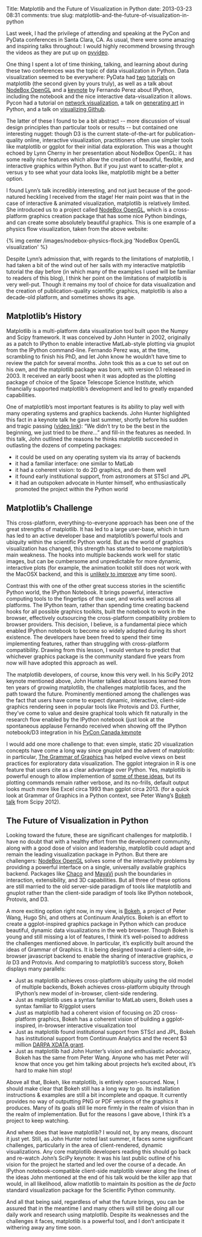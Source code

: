 Title: Matplotlib and the Future of Visualization in Python
date: 2013-03-23 08:31
comments: true
slug: matplotlib-and-the-future-of-visualization-in-python

<!-- PELICAN_BEGIN_SUMMARY -->
Last week, I had the privilege of attending and speaking at the
PyCon and PyData conferences in Santa Clara, CA.  As usual, there were some
amazing and inspiring talks throughout: I would highly recommend browsing
through the videos as they are put up on
[pyvideo](http://pyvideo.org/category/33/pycon-us-2013).

One thing I spent a lot of time thinking, talking, and learning about
during these two conferences was the topic of data visualization in Python.
Data visualization seemed to be everywhere: PyData had
[two](http://sv2013.pydata.org/abstracts/#11)
[tutorials](http://sv2013.pydata.org/abstracts/#15)
on matplotlib (the second given by yours truly), as well as a talk about
[NodeBox OpenGL](http://sv2013.pydata.org/abstracts/#41) and a
[keynote](http://sv2013.pydata.org/keynotes/#abstract_33) by
Fernando Perez about IPython, including the notebook and the
nice interactive data-visualization it allows. Pycon had a tutorial on
[network visualization](https://us.pycon.org/2013/schedule/presentation/29/),
a talk on [generating art](https://us.pycon.org/2013/schedule/presentation/58/)
in Python, and a talk on
[visualizing Github](https://us.pycon.org/2013/schedule/presentation/108/). 

<!-- PELICAN_END_SUMMARY --> 

The latter of these I found to be a bit abstract -- more discussion of visual
design principles than particular tools or results -- but contained one
interesting nugget: though D3 is the current state-of-the-art for
publication-quality online, interactive visualization, practitioners often
use simpler tools like matplotlib or ggplot for their initial data exploration.
This was a thought echoed by Lynn Cherny in her presentation about NodeBox
OpenGL: it has some really nice features which allow the creation of beautiful,
flexible, and interactive graphics within Python.  But if you just want to
scatter-plot x versus y to see what your data looks like, matplotlib might
be a better option.

I found Lynn’s talk incredibly interesting, and not just because of the
good-natured heckling I received from the stage!  Her main point was that
in the case of interactive & animated visualization, matplotlib is relatively
limited.  She introduced us to a project called
[NodeBox OpenGL](http://www.cityinabottle.org/nodebox/), which is a
cross-platform graphics creation package that has some nice Python bindings,
and can create some absolutely beautiful graphics.  This is one example of a
physics flow visualization, taken from the above website:

{% img center /images/nodebox-physics-flock.jpg 'NodeBox OpenGL visualization' %}

Despite Lynn’s admission that, with regards to the limitations of matplotlib,
I had taken a bit of the wind out of her sails with my interactive matplotlib
tutorial the day before (in which many of the examples I used will be familiar
to readers of this blog), I think her point on the limitations of matplotlib
is very well-put.  Though it remains my tool of choice for data visualization
and the creation of publication-quality scientific graphics, matplotlib is
also a decade-old platform, and sometimes shows its age.

## Matplotlib’s History ##

Matplotlib is a multi-platform data visualization tool built upon the Numpy
and Scipy framework.  It was conceived by John Hunter in 2002, originally as
a patch to IPython to enable interactive MatLab-style plotting via gnuplot
from the IPython command-line.  Fernando Perez was, at the time, scrambling
to finish his PhD, and let John know he wouldn’t have time to review the patch
for several months.  John took this as a cue to set out on his own, and the
matplotlib package was born, with version 0.1 released in 2003.  It received
an early boost when it was adopted as the plotting package of choice of the
Space Telescope Science Institute, which financially supported matplotlib’s
development and led to greatly expanded capabilities.

One of matplotlib’s most important features is its ability to play well with
many operating systems and graphics backends. John Hunter highlighted this
fact in a keynote talk he gave last summer, shortly before his sudden and
tragic passing ([video link](http://pyvideo.org/video/1192/matplotlib-lessons-from-middle-age-or-how-you)):
“We didn’t try to be the best in the beginning, we just tried to be *there*...”
and fill-in the features as needed.  In this talk, John outlined the reasons
he thinks matplotlib succeeded in outlasting the dozens of competing packages:

- it could be used on any operating system via its array of backends
- it had a familiar interface: one similar to MatLab
- it had a coherent vision: to do 2D graphics, and do them well
- it found early institutional support, from astronomers at STScI and JPL
- it had an outspoken advocate in Hunter himself, who enthusiastically
  promoted the project within the Python world

## Matplotlib’s Challenge ##

This cross-platform, everything-to-everyone approach has been one of the great
strengths of matplotlib.  It has led to a large user-base, which in turn
has led to an active developer base and matplotlib’s powerful tools and
ubiquity within the scientific Python world.  But as the
world of graphics visualization has changed, this strength has started to
become matplotlib’s main weakness.  The hooks into multiple backends work
well for static images, but can be cumbersome and unpredictable for more
dynamic, interactive plots (for example, the animation toolkit still does
not work with the MacOSX backend, and this is
[unlikely to improve](https://github.com/matplotlib/matplotlib/issues/531)
any time soon).

Contrast this with one of the other great success stories in the scientific
Python world, the IPython Notebook.  It brings powerful, interactive computing
tools to the fingertips of the user, and works well across all platforms.
The IPython team, rather than spending time creating backend hooks for all
possible graphics toolkits, built the notebook to work in the browser,
effectively outsourcing the cross-platform compatibility problem to browser
providers.  This decision, I believe, is a fundamental piece which enabled
IPython notebook to become so widely adopted during its short existence.
The developers have been freed to spend their time implementing features,
rather than struggling with cross-platform compatibility.  Drawing from this
lesson, I would venture to predict that whichever graphics package is the
community standard five years from now will have adopted this approach as well.

The matplotlib developers, of course, know this very well.  In his SciPy 2012
keynote mentioned above, John Hunter talked about lessons learned from ten
years of growing matplotlib, the challenges matplotlib faces, and the path
toward the future.  Prominently mentioned among the challenges was the fact
that users have come to expect dynamic, interactive, client-side graphics
rendering seen in popular tools like Protovis and D3.  Further, they’ve come
to value and desire graphical tools which fit naturally in the research flow
enabled by the IPython notebook (just look at the spontaneous applause Fernando
received when showing off the IPython notebook/D3 integration in his
[PyCon Canada keynote](http://www.youtube.com/watch?feature=player_embedded&v=F4rFuIb1Ie4)

I would add one more challenge to that: even simple, static 2D visualization
concepts have come a long way since gnuplot and the advent of matplotlib:
in particular,
[The Grammar of Graphics](http://www.amazon.com/Grammar-Graphics-Statistics-Computing/dp/0387245448)
has helped evolve views on best practices for exploratory data visualization.
The ggplot integraion in R is one feature that users cite as a clear advantage
over Python.  Yes, matplotlib is powerful enough to allow implemention of
[some of these ideas](http://messymind.net/2012/07/making-matplotlib-look-like-ggplot/),
but its plotting commands remain rather verbose, and its no-frills, default
output looks much more like Excel circa 1993 than ggplot circa 2013. 
(for a quick look at Grammar of Graphics in a Python context, see Peter Wang’s
[Bokeh talk](http://pyvideo.org/video/1224/bokeh-an-extensible-implementation-of-the-gramma) from Scipy 2012).

## The Future of Visualization in Python ##

Looking toward the future, these are significant challenges for matplotlib.
I have no doubt that with a healthy effort from the development community,
along with a good dose of vision and leadership, matplotlib could adapt and
remain the leading visualization package in Python.  But there are challengers:
[NodeBox OpenGL](http://www.cityinabottle.org/nodebox/) solves some of the
interactivity problems by providing a powerful interface on a single,
universally available graphics backend.
Packages like [Chaco](http://code.enthought.com/chaco/) and
[MayaVi](http://code.enthought.com/projects/mayavi/) push the boundaries in
interaction, extensibility, and 3D capabilities. But all three of these
options are still married to the old server-side paradigm of tools like
matplotlib and gnuplot rather than the client-side paradigm of tools like
IPython notebook, Protovis, and D3.

A more exciting option right now, in my view, is
[Bokeh](https://github.com/continuumio/bokeh), a project of Peter Wang,
Hugo Shi, and others at Continuum Analytics.  Bokeh is an effort to create
a ggplot-inspired graphics package in Python which can produce beautiful,
dynamic data visualizations in the web browser.  Though Bokeh is young and
still missing a lot of features, I think it’s well-poised to address the
challenges mentioned above.  In particular, it’s explicitly built around the
ideas of Grammar of Graphics.  It is being designed toward a client-side,
in-browser javascript backend to enable the sharing of interactive graphics,
*a la* D3 and Protovis.  And comparing to matplotlib’s success story, Bokeh
displays many parallels:

- Just as matplotlib achieves cross-platform ubiquity using the old model of
  multiple backends, Bokeh achieves cross-platform ubiquity through IPython’s
  new model of in-browser, client-side rendering.
- Just as matplotlib uses a syntax familiar to MatLab users, Bokeh uses a
  syntax familiar to R/ggplot users
- Just as matplotlib had a coherent vision of focusing on 2D cross-platform
  graphics, Bokeh has a coherent vision of building a ggplot-inspired,
  in-browser interactive visualization tool
- Just as matplotlib found institutional support from STScI and JPL, Bokeh
  has institutional support from Continuum Analytics and the recent $3 million
  [DARPA XDATA grant](http://continuum.io/press/continuum-receives-darpa-xdata-funding).
- Just as matplotlib had John Hunter’s vision and enthusiastic advocacy,
  Bokeh has the same from Peter Wang.  Anyone who has met Peter will know
  that once you get him talking about projects he’s excited about, it’s hard
  to make him stop!

Above all that, Bokeh, like matplotlib, is entirely open-sourced.  Now, I
should make clear that Bokeh still has a long way to go.  Its installation
instructions & examples are still a bit incomplete and opaque.  It currently
provides no way of outputting PNG or PDF versions of the graphics it produces.
Many of its goals still lie more firmly in the realm of vision than in the
realm of implementation. But for the reasons I gave above, I think it’s
a project to keep watching.

And where does that leave matplotlib?  I would not, by any means, discount
it just yet.
Still, as John Hunter noted last summer, it faces some significant challenges,
particularly in the area of client-rendered, dynamic visualizations.  Any
core matplotlib developers reading this should go back and re-watch John’s
SciPy keynote: it was his last public outline of his vision for the project
he started and led over the course of a decade.  An IPython
notebook-compatible client-side matplotlib viewer along the lines of the
ideas John mentioned at the end of his talk would be the killer app
that would, in all likelihood, allow matlotlib to maintain its position
as the *de facto*
standard visualization package for the Scientific Python community.

And all that being said, regardless of what the future brings, you can be
assured that in the meantime I and many others will still be doing all our
daily work and research using matplotlib. Despite its weaknesses and the
challenges it faces, matplotlib is a powerful tool, and I don’t anticipate
it withering away any time soon.
